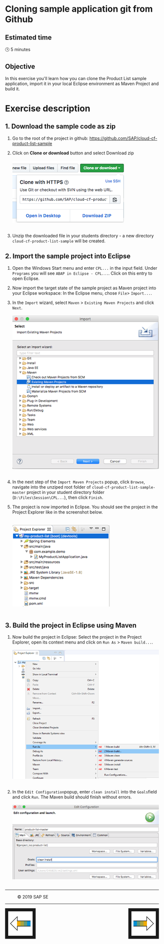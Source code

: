 # Cloning sample application git from Github

## Estimated time

:clock4: 5 minutes

## Objective

In this exercise you'll learn how you can clone the Product List sample application, import it in your local Eclipse environment as Maven Project and build it.

# Exercise description

## 1. Download the sample code as zip
1. Go to the root of the project in github: https://github.com/SAP/cloud-cf-product-list-sample
2. Click on **Clone or download** button and select Download zip
<br><br>
![Download ZIP](/img/github_download_zip.png?raw=true)
<br><br>

3.  Unzip the downloaded file in your students directory - a new directory ```cloud-cf-product-list-sample``` will be created.

## 2. Import the sample project into Eclipse
1. Open the Windows Start menu and enter ```CPL...``` in the input field. Under ```Programs``` you will see ```ABAP in Eclipse - CPL...```. Click on this entry to open Eclipse.
2. Now import the target state of the sample project as Maven project into your Eclipse workspace: In the Eclipse menu, chose ```File```> ```Import...```.
3. In the ```Import``` wizard, select ```Maven``` > ```Existing Maven Projects``` and click ```Next```.
<br><br>
![Import Maven Project](/img/import_maven_project.png?raw=true)
<br><br>

4. In the next step of the ```Import Maven Projects``` popup, click ```Browse```, navigate into the unziped root folder of ```cloud-cf-product-list-sample-master``` project in your student directory folder (```D:\Files\Session\CPL...```), then click ```Finish```.
5. The project is now imported in Eclipse. You should see the project in the Project Explorer like in the screenshot below.  
<br><br>
![Import Maven Project](/img/imported_project_eclipse.png?raw=true)
<br><br>

## 3. Build the project in Eclipse using Maven  

1. Now build the project in Eclipse: Select the project in the Project Explorer, open its context menu and click on ```Run As``` > ```Maven build...```.
<br><br>
![Import Maven Project](/img/run_maven_build.png?raw=true)
<br><br>

2. In the ```Edit Configuration```popup, enter ```clean install``` into the ```Goals```field and click ```Run```. The Maven build should finish without errors.
<br><br>
![Import Maven Project](/img/maven_clean_install.png?raw=true)
<br><br>

***
<dl>
  <dd>
  <div class="footer">&copy; 2019 SAP SE</div>
  </dd>
</dl>
<hr>
<a href="/exercises/01_setup/README.md">
  <img src="/img/arrow_left.png" height="80" border="10" align="left" alt="Previous Exercise" title="Previous Exercise: Setup environment">
</a>
<a href="/exercises/09_secure/README.md">
  <img src="/img/arrow_right.png" height="80" border="10" align="right" alt="Next Exercise" title="Next Exercise: Secure your application">
</a>

